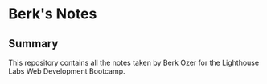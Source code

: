 # Berk's Notes

## Summary 
This repository contains all the notes taken by Berk Ozer for the Lighthouse Labs Web Development Bootcamp.